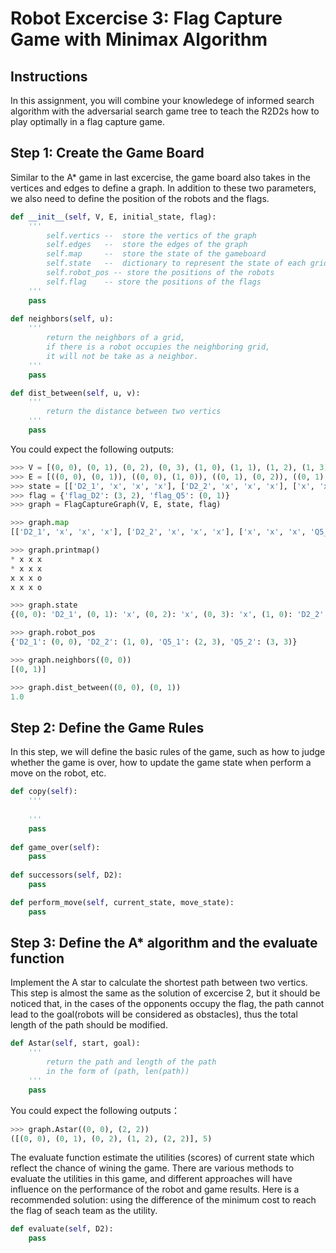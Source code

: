 # Robot Excercise 3: Flag Capture Game with Minimax Algorithm

## Instructions
In this assignment, you will combine your knowledege of informed search algorithm with the adversarial search game tree to teach the R2D2s how to play optimally in a flag capture game.

## Step 1: Create the Game Board
Similar to the A* game in last excercise, the game board also takes in the vertices and edges to define a graph. In addition to these two parameters, we also need to define the position of the robots and the flags.

```python
def __init__(self, V, E, initial_state, flag):
	'''
		self.vertics --  store the vertics of the graph
		self.edges   --  store the edges of the graph
		self.map     --  store the state of the gameboard
		self.state   --  dictionary to represent the state of each grid
		self.robot_pos -- store the positions of the robots
		self.flag    -- store the positions of the flags
	'''
	pass
	
def neighbors(self, u):
	'''
		return the neighbors of a grid, 
		if there is a robot occupies the neighboring grid, 
		it will not be take as a neighbor.
	'''
	pass

def dist_between(self, u, v):
	'''
		return the distance between two vertics
	'''
	pass
```
You could expect the following outputs:

```python
>>> V = [(0, 0), (0, 1), (0, 2), (0, 3), (1, 0), (1, 1), (1, 2), (1, 3), (2, 0), (2, 1), (2, 2), (2, 3), (3, 0), (3, 1), (3, 2), (3, 3)]
>>> E = [((0, 0), (0, 1)), ((0, 0), (1, 0)), ((0, 1), (0, 2)), ((0, 1), (1, 1)), ((0, 1), (0, 0)), ((0, 2), (0, 3)), ((0, 2), (1, 2)), ((0, 2), (0, 1)), ((0, 3), (1, 3)), ((0, 3), (0, 2)), ((1, 0), (0, 0)), ((1, 0), (1, 1)), ((1, 0), (2, 0)), ((1, 1), (0, 1)), ((1, 1), (1, 2)), ((1, 1), (2, 1)), ((1, 1), (1, 0)), ((1, 2), (0, 2)), ((1, 2), (1, 3)), ((1, 2), (2, 2)), ((1, 2), (1, 1)), ((1, 3), (0, 3)), ((1, 3), (2, 3)), ((1, 3), (1, 2)), ((2, 0), (1, 0)), ((2, 0), (2, 1)), ((2, 0), (3, 0)), ((2, 1), (1, 1)), ((2, 1), (2, 2)), ((2, 1), (3, 1)), ((2, 1), (2, 0)), ((2, 2), (1, 2)), ((2, 2), (2, 3)), ((2, 2), (3, 2)), ((2, 2), (2, 1)), ((2, 3), (1, 3)), ((2, 3), (3, 3)), ((2, 3), (2, 2)), ((3, 0), (2, 0)), ((3, 0), (3, 1)), ((3, 1), (2, 1)), ((3, 1), (3, 2)), ((3, 1), (3, 0)), ((3, 2), (2, 2)), ((3, 2), (3, 3)), ((3, 2), (3, 1)), ((3, 3), (2, 3)), ((3, 3), (3, 2))]
>>> state = [['D2_1', 'x', 'x', 'x'], ['D2_2', 'x', 'x', 'x'], ['x', 'x', 'x', 'Q5_1'], ['x', 'x', 'x', 'Q5_2']]
>>> flag = {'flag_D2': (3, 2), 'flag_Q5': (0, 1)}
>>> graph = FlagCaptureGraph(V, E, state, flag)

>>> graph.map
[['D2_1', 'x', 'x', 'x'], ['D2_2', 'x', 'x', 'x'], ['x', 'x', 'x', 'Q5_1'], ['x', 'x', 'x', 'Q5_2']]

>>> graph.printmap()
* x x x 
* x x x 
x x x o 
x x x o 

>>> graph.state
{(0, 0): 'D2_1', (0, 1): 'x', (0, 2): 'x', (0, 3): 'x', (1, 0): 'D2_2', (1, 1): 'x', (1, 2): 'x', (1, 3): 'x', (2, 0): 'x', (2, 1): 'x', (2, 2): 'x', (2, 3): 'Q5_1', (3, 0): 'x', (3, 1): 'x', (3, 2): 'x', (3, 3): 'Q5_2'}

>>> graph.robot_pos
{'D2_1': (0, 0), 'D2_2': (1, 0), 'Q5_1': (2, 3), 'Q5_2': (3, 3)}

>>> graph.neighbors((0, 0))
[(0, 1)]

>>> graph.dist_between((0, 0), (0, 1))
1.0
```
## Step 2: Define the Game Rules
In this step, we will define the basic rules of the game, such as how to judge whether the game is over, how to update the game state when perform a move on the robot, etc.

```python
def copy(self):
	'''
		
	'''
	pass
	
def game_over(self):
	pass
	
def successors(self, D2):
	pass

def perform_move(self, current_state, move_state):
	pass
```

## Step 3: Define the A* algorithm and the evaluate function
Implement the A star to calculate the shortest path between two vertics. This step is almost the same as the solution of excercise 2, but it should be noticed that, in the cases of the opponents occupy the flag, the path cannot lead to the goal(robots will be considered as obstacles), thus the total length of the path should be modified.

```python
def Astar(self, start, goal):
	'''
		return the path and length of the path
		in the form of (path, len(path))
	'''
	pass
```
You could expect the following outputs：

```python
>>> graph.Astar((0, 0), (2, 2))
([(0, 0), (0, 1), (0, 2), (1, 2), (2, 2)], 5)
```

The evaluate function estimate the utilities (scores) of current state which reflect the chance of wining the game. There are various methods to evaluate the utilities in this game, and different approaches will have influence on the performance of the robot and game results. Here is a recommended solution: using the difference of the minimum cost to reach the flag of seach team as the utility.

```python
def evaluate(self, D2):
	pass
```






